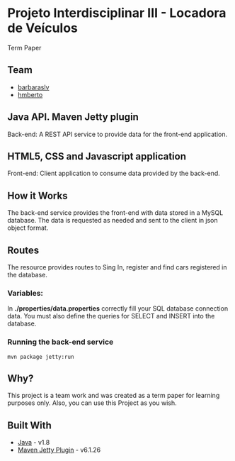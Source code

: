 # Projeto Interdisciplinar III - Locadora de Veículos
Term Paper

## Team
* [barbaraslv](https://github.com/barbaraslv)
* [hmberto](https://github.com/hmberto)

## Java API. Maven Jetty plugin
Back-end: A REST API service to provide data for the front-end application.

## HTML5, CSS and Javascript application
Front-end: Client application to consume data provided by the back-end.

## How it Works
The back-end service provides the front-end with data stored in a MySQL database. The data is requested as needed and sent to the client in json object format.

## Routes
The resource provides routes to Sing In, register and find cars registered in the database.

### Variables:
In **./properties/data.properties** correctly fill your SQL database connection data. You must also define the queries for SELECT and INSERT into the database.

### Running the back-end service
~~~
mvn package jetty:run
~~~

## Why? 
This project is a team work and was created as a term paper for learning purposes only. Also, you can use this Project as you wish.

## Built With
* [Java](https://www.java.com/) - v1.8
* [Maven Jetty Plugin](https://wiki.eclipse.org/Jetty/Feature/Jetty_Maven_Plugin) - v6.1.26
